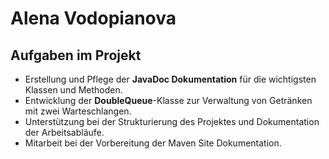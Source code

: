 # Alena Vodopianova

## Aufgaben im Projekt

- Erstellung und Pflege der **JavaDoc Dokumentation** für die wichtigsten Klassen und Methoden.
- Entwicklung der **DoubleQueue**-Klasse zur Verwaltung von Getränken mit zwei Warteschlangen.
- Unterstützung bei der Strukturierung des Projektes und Dokumentation der Arbeitsabläufe.
- Mitarbeit bei der Vorbereitung der Maven Site Dokumentation.
